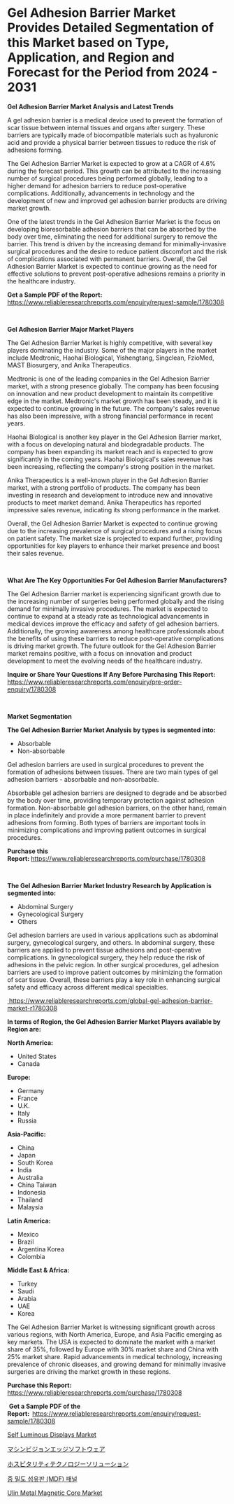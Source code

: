 <p><h1>Gel Adhesion Barrier Market Provides Detailed Segmentation of this Market based on Type, Application, and Region and Forecast for the Period from 2024 - 2031</h1></p><p><strong>Gel Adhesion Barrier Market Analysis and Latest Trends</strong></p>
<p><p>A gel adhesion barrier is a medical device used to prevent the formation of scar tissue between internal tissues and organs after surgery. These barriers are typically made of biocompatible materials such as hyaluronic acid and provide a physical barrier between tissues to reduce the risk of adhesions forming.</p><p>The Gel Adhesion Barrier Market is expected to grow at a CAGR of 4.6% during the forecast period. This growth can be attributed to the increasing number of surgical procedures being performed globally, leading to a higher demand for adhesion barriers to reduce post-operative complications. Additionally, advancements in technology and the development of new and improved gel adhesion barrier products are driving market growth.</p><p>One of the latest trends in the Gel Adhesion Barrier Market is the focus on developing bioresorbable adhesion barriers that can be absorbed by the body over time, eliminating the need for additional surgery to remove the barrier. This trend is driven by the increasing demand for minimally-invasive surgical procedures and the desire to reduce patient discomfort and the risk of complications associated with permanent barriers. Overall, the Gel Adhesion Barrier Market is expected to continue growing as the need for effective solutions to prevent post-operative adhesions remains a priority in the healthcare industry.</p></p>
<p><strong>Get a Sample PDF of the Report:&nbsp;</strong> <a href="https://www.reliableresearchreports.com/enquiry/request-sample/1780308">https://www.reliableresearchreports.com/enquiry/request-sample/1780308</a></p>
<p>&nbsp;</p>
<p><strong>Gel Adhesion Barrier Major Market Players</strong></p>
<p><p>The Gel Adhesion Barrier Market is highly competitive, with several key players dominating the industry. Some of the major players in the market include Medtronic, Haohai Biological, Yishengtang, Singclean, FzioMed, MAST Biosurgery, and Anika Therapeutics.</p><p>Medtronic is one of the leading companies in the Gel Adhesion Barrier market, with a strong presence globally. The company has been focusing on innovation and new product development to maintain its competitive edge in the market. Medtronic's market growth has been steady, and it is expected to continue growing in the future. The company's sales revenue has also been impressive, with a strong financial performance in recent years.</p><p>Haohai Biological is another key player in the Gel Adhesion Barrier market, with a focus on developing natural and biodegradable products. The company has been expanding its market reach and is expected to grow significantly in the coming years. Haohai Biological's sales revenue has been increasing, reflecting the company's strong position in the market.</p><p>Anika Therapeutics is a well-known player in the Gel Adhesion Barrier market, with a strong portfolio of products. The company has been investing in research and development to introduce new and innovative products to meet market demand. Anika Therapeutics has reported impressive sales revenue, indicating its strong performance in the market.</p><p>Overall, the Gel Adhesion Barrier Market is expected to continue growing due to the increasing prevalence of surgical procedures and a rising focus on patient safety. The market size is projected to expand further, providing opportunities for key players to enhance their market presence and boost their sales revenue.</p></p>
<p>&nbsp;</p>
<p><strong>What Are The Key Opportunities For Gel Adhesion Barrier Manufacturers?</strong></p>
<p><p>The Gel Adhesion Barrier market is experiencing significant growth due to the increasing number of surgeries being performed globally and the rising demand for minimally invasive procedures. The market is expected to continue to expand at a steady rate as technological advancements in medical devices improve the efficacy and safety of gel adhesion barriers. Additionally, the growing awareness among healthcare professionals about the benefits of using these barriers to reduce post-operative complications is driving market growth. The future outlook for the Gel Adhesion Barrier market remains positive, with a focus on innovation and product development to meet the evolving needs of the healthcare industry.</p></p>
<p><strong>Inquire or Share Your Questions If Any Before Purchasing This Report:</strong> <a href="https://www.reliableresearchreports.com/enquiry/pre-order-enquiry/1780308">https://www.reliableresearchreports.com/enquiry/pre-order-enquiry/1780308</a></p>
<p>&nbsp;</p>
<p><strong>Market Segmentation</strong></p>
<p><strong>The Gel Adhesion Barrier Market Analysis by types is segmented into:</strong></p>
<p><ul><li>Absorbable</li><li>Non-absorbable</li></ul></p>
<p><p>Gel adhesion barriers are used in surgical procedures to prevent the formation of adhesions between tissues. There are two main types of gel adhesion barriers - absorbable and non-absorbable. </p><p>Absorbable gel adhesion barriers are designed to degrade and be absorbed by the body over time, providing temporary protection against adhesion formation. Non-absorbable gel adhesion barriers, on the other hand, remain in place indefinitely and provide a more permanent barrier to prevent adhesions from forming. Both types of barriers are important tools in minimizing complications and improving patient outcomes in surgical procedures.</p></p>
<p><strong>Purchase this Report:&nbsp;</strong><a href="https://www.reliableresearchreports.com/purchase/1780308">https://www.reliableresearchreports.com/purchase/1780308</a></p>
<p>&nbsp;</p>
<p><strong>The Gel Adhesion Barrier Market Industry Research by Application is segmented into:</strong></p>
<p><ul><li>Abdominal Surgery</li><li>Gynecological Surgery</li><li>Others</li></ul></p>
<p><p>Gel adhesion barriers are used in various applications such as abdominal surgery, gynecological surgery, and others. In abdominal surgery, these barriers are applied to prevent tissue adhesions and post-operative complications. In gynecological surgery, they help reduce the risk of adhesions in the pelvic region. In other surgical procedures, gel adhesion barriers are used to improve patient outcomes by minimizing the formation of scar tissue. Overall, these barriers play a key role in enhancing surgical safety and efficacy across different medical specialties.</p></p>
<p><a href="https://www.reliableresearchreports.com/global-gel-adhesion-barrier-market-r1780308">&nbsp;https://www.reliableresearchreports.com/global-gel-adhesion-barrier-market-r1780308</a></p>
<p><strong>In terms of Region, the Gel Adhesion Barrier Market Players available by Region are:</strong></p>
<p>
    <p> <strong> North America: </strong>
        <ul>
            <li>United States</li>
            <li>Canada</li>
        </ul>
        </p> 
    <p> <strong> Europe: </strong>
        <ul>
            <li>Germany</li>
            <li>France</li>
            <li>U.K.</li>
            <li>Italy</li>
            <li>Russia</li>
        </ul>
        </p> 
    <p> <strong> Asia-Pacific: </strong>
        <ul>
            <li>China</li>
            <li>Japan</li>
            <li>South Korea</li>
            <li>India</li>
            <li>Australia</li>
            <li>China Taiwan</li>
            <li>Indonesia</li>
            <li>Thailand</li>
            <li>Malaysia</li>
        </ul>
        </p> 
    <p> <strong> Latin America: </strong>
        <ul>
            <li>Mexico</li>
            <li>Brazil</li>
            <li>Argentina Korea</li>
            <li>Colombia</li>
        </ul>
        </p> 
    <p> <strong> Middle East & Africa: </strong>
        <ul>
            <li>Turkey</li>
            <li>Saudi</li>
            <li>Arabia</li>
            <li>UAE</li>
            <li>Korea</li>
        </ul>
    </p>
    </p>
<p><p>The Gel Adhesion Barrier Market is witnessing significant growth across various regions, with North America, Europe, and Asia Pacific emerging as key markets. The USA is expected to dominate the market with a market share of 35%, followed by Europe with 30% market share and China with 25% market share. Rapid advancements in medical technology, increasing prevalence of chronic diseases, and growing demand for minimally invasive surgeries are driving the market growth in these regions.</p></p>
<p><strong>Purchase this Report: </strong><a href="https://www.reliableresearchreports.com/purchase/1780308">https://www.reliableresearchreports.com/purchase/1780308</a></p>
<p>&nbsp;<strong>Get a Sample PDF of the Report:&nbsp;&nbsp;</strong><a href="https://www.reliableresearchreports.com/enquiry/request-sample/1780308">https://www.reliableresearchreports.com/enquiry/request-sample/1780308</a></p>
<p><strong></strong></p>
<p><p><a href="https://issuu.com/reportprime-2/docs/self-luminous-displays-market-size-2030.pptx">Self Luminous Displays Market</a></p><p><a href="https://github.com/mm14022023/Market-Research-Report-List-1/blob/main/4003226105690.md">マシンビジョンエッジソフトウェア</a></p><p><a href="https://github.com/NikitaBruen/Market-Research-Report-List-1/blob/main/2172829105691.md">ホスピタリティテクノロジーソリューション</a></p><p><a href="https://github.com/alpinestartsekian/Market-Research-Report-List-1/blob/main/507791599403.md">중 밀도 섬유판 (MDF) 패널</a></p><p><a href="https://issuu.com/reportprime-2/docs/ulin-metal-magnetic-core-market-size-2030.pptx">Ulin Metal Magnetic Core Market</a></p></p>